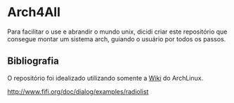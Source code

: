 # Arch4All

Para facilitar o use e abrandir o mundo unix, dicidi criar este repositório que consegue montar um sistema arch, guiando o usuário por todos os passos.

## Bibliografia

O repositório foi idealizado utilizando somente a [Wiki](https://wiki.archlinux.org/) do ArchLinux.

http://www.fifi.org/doc/dialog/examples/radiolist
